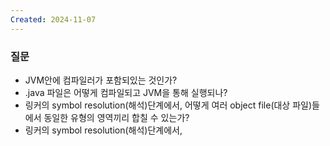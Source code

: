 ```yaml
---
Created: 2024-11-07
---
```

### 질문
- JVM안에 컴파일러가 포함되있는 것인가?
- .java 파일은 어떻게 컴파일되고 JVM을 통해 실행되나?
- 링커의 symbol resolution(해석)단계에서, 어떻게 여러 object file(대상 파일)들에서 동일한 유형의 영역끼리 합칠 수 있는가?
- 링커의 symbol resolution(해석)단계에서, 